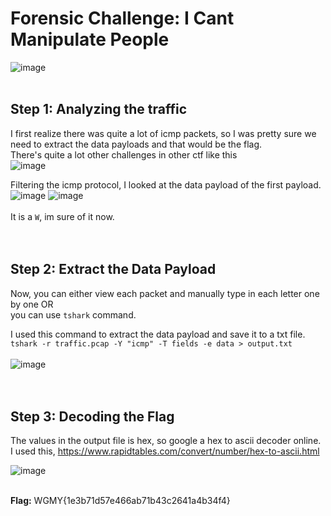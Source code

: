 # Forensic Challenge: I Cant Manipulate People
![image](https://github.com/user-attachments/assets/95185f22-c18c-4223-8101-87fd9f6240a4)
<br>
<br>

## **Step 1: Analyzing the traffic**
I first realize there was quite a lot of icmp packets, so I was pretty sure we need to extract the data payloads and that would be the flag. <br>
There's quite a lot other challenges in other ctf like this <br>
![image](https://github.com/user-attachments/assets/ea13cb2b-1f2f-4e43-ad88-9bac888db1bf)

Filtering the icmp protocol, I looked at the data payload of the first payload. <br>
![image](https://github.com/user-attachments/assets/7ac8b1d2-e2ce-43ba-b296-b90817e05633)
![image](https://github.com/user-attachments/assets/bbf23a30-ad73-49d3-85b2-dd832ac89e88)
<br>
<br>
It is a `W`, im sure of it now. 
<br>
<br>
<br>

## **Step 2: Extract the Data Payload**
Now, you can either view each packet and manually type in each letter one by one OR <br>
you can use `tshark` command. <br>

I used this command to extract the data payload and save it to a txt file. <br>
`tshark -r traffic.pcap -Y "icmp" -T fields -e data > output.txt` 
<br>
<br>
![image](https://github.com/user-attachments/assets/2d10916b-b5ee-431c-99e5-4e537a0cc7ed)
<br>
<br>
<br>

## **Step 3: Decoding the Flag**
The values in the output file is hex, so google a hex to ascii decoder online. <br>
I used this, https://www.rapidtables.com/convert/number/hex-to-ascii.html <br>

![image](https://github.com/user-attachments/assets/ba4c2994-f719-45ff-ae76-f135752189f5)
<br>
<br>

**Flag:** WGMY{1e3b71d57e466ab71b43c2641a4b34f4}









